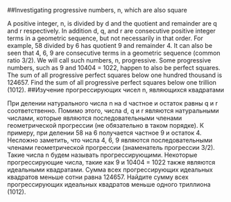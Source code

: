 ##Investigating progressive numbers, n, which are also square

A positive integer, n, is divided by d and the quotient and remainder are q and r respectively. In addition d, q, and r are consecutive positive integer terms in a geometric sequence, but not necessarily in that order.
For example, 58 divided by 6 has quotient 9 and remainder 4. It can also be seen that 4, 6, 9 are consecutive terms in a geometric sequence (common ratio 3/2).
We will call such numbers, n, progressive.
Some progressive numbers, such as 9 and 10404 = 1022, happen to also be perfect squares. The sum of all progressive perfect squares below one hundred thousand is 124657.
Find the sum of all progressive perfect squares below one trillion (1012).
##Изучение прогрессирующих чисел n, являющихся квадратами

При делении натурального числа n на d частное и остаток равны q и r соответственно. Помимо этого, числа d, q и r являются натуральными числами, которые являются последовательными членами геометрической прогрессии (не обязательно в таком порядке).
К примеру, при делении 58 на 6 получается частное 9 и остаток 4. Несложно заметить, что числа 4, 6, 9 являются последовательными членами геометрической прогрессии (знаменатель прогрессии 3/2).
Такие числа n будем называть прогрессирующими.
Некоторые прогрессирующие числа, такие как 9 и 10404 = 1022 также являются идеальными квадратами.
Сумма всех прогрессирующих идеальных квадратов меньше сотни равна 124657.
Найдите сумму всех прогрессирующих идеальных квадратов меньше одного триллиона (1012).

